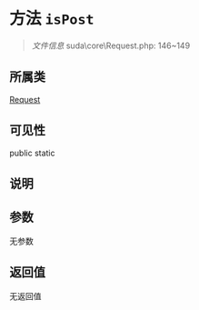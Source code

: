 # 方法 `isPost`

> *文件信息* suda\core\Request.php: 146~149

## 所属类 

[Request](../Request.md)

## 可见性

 public static

## 说明



## 参数


无参数


## 返回值

无返回值
